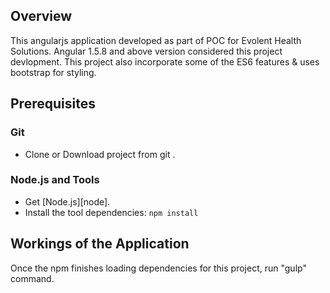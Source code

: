 ## Overview

This angularjs application developed as part of POC for Evolent Health Solutions. Angular 1.5.8 and above version considered this project devlopment. This project also incorporate some of the ES6 features & uses bootstrap for styling.


## Prerequisites

### Git

- Clone or Download project from git .

### Node.js and Tools

- Get [Node.js][node].
- Install the tool dependencies: `npm install`


## Workings of the Application
Once the npm finishes loading dependencies for this project, run "gulp" command.